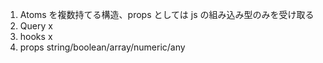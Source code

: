 1. Atoms を複数持てる構造、props としては js の組み込み型のみを受け取る
2. Query x
3. hooks x
4. props string/boolean/array/numeric/any
